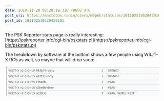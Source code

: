 ```yaml
---
date: 2018-11-20 08:20:19.316 +0000 UTC
post_uri: https://mastodon.radio/users/m0puh/statuses/101102519520429101
post_id: 101102519520429101
---
```

The PSK Reporter stats page is really interesting: [https://pskreporter.info/cgi-bin/pskstats.pl](https://pskreporter.info/cgi-bin/pskstats.pl)

The breakdown by software at the bottom shows a few people using WSJT-X RC5 as well, so maybe that will drop soon:


![](12172.png)

